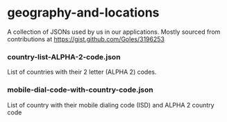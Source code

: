 # geography-and-locations
A collection of JSONs used by us in our applications.
Mostly sourced from contributions at https://gist.github.com/Goles/3196253

### country-list-ALPHA-2-code.json
List of countries with their 2 letter (ALPHA 2) codes.

### mobile-dial-code-with-country-code.json
List of country with their mobile dialing code (ISD) and ALPHA 2 country code
